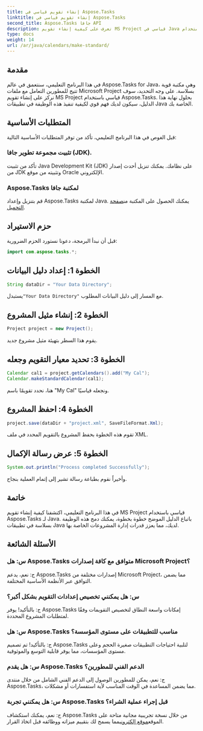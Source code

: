 ```yaml
---
title: إنشاء تقويم قياسي في Aspose.Tasks
linktitle: إنشاء تقويم قياسي في Aspose.Tasks
second_title: Aspose.Tasks جافا API
description: تعرف على كيفية إنشاء تقويم MS Project قياسي في Java باستخدام Aspose.Tasks. عزز قدرات إدارة مشروعك من خلال هذا البرنامج التعليمي خطوة بخطوة.
type: docs
weight: 14
url: /ar/java/calendars/make-standard/
---
```


## مقدمة
في هذا البرنامج التعليمي، سنتعمق في عالم Aspose.Tasks for Java، وهي مكتبة قوية تتيح للمطورين التعامل مع ملفات Microsoft Project بسلاسة. على وجه التحديد، سوف نركز على إنشاء تقويم MS Project قياسي باستخدام Aspose.Tasks. بحلول نهاية هذا الدليل، سيكون لديك فهم قوي لكيفية تنفيذ هذه الوظيفة في تطبيقات Java الخاصة بك.
## المتطلبات الأساسية
قبل الغوص في هذا البرنامج التعليمي، تأكد من توفر المتطلبات الأساسية التالية:
### تثبيت مجموعة تطوير جافا (JDK).
تأكد من تثبيت Java Development Kit (JDK) على نظامك. يمكنك تنزيل أحدث إصدار من JDK وتثبيته من موقع Oracle الإلكتروني.
### Aspose.Tasks لمكتبة جافا
 قم بتنزيل وإعداد Aspose.Tasks لمكتبة Java. يمكنك الحصول على المكتبة من[صفحة التحميل](https://releases.aspose.com/tasks/java/).

## حزم الاستيراد
قبل أن نبدأ البرمجة، دعونا نستورد الحزم الضرورية:
```java
import com.aspose.tasks.*;
```

## الخطوة 1: إعداد دليل البيانات
```java
String dataDir = "Your Data Directory";
```
 يستبدل`"Your Data Directory"` مع المسار إلى دليل البيانات المطلوب.
## الخطوة 2: إنشاء مثيل المشروع
```java
Project project = new Project();
```
يقوم هذا السطر بتهيئة مثيل مشروع جديد.
## الخطوة 3: تحديد معيار التقويم وجعله
```java
Calendar cal1 = project.getCalendars().add("My Cal");
Calendar.makeStandardCalendar(cal1);
```
هنا، نحدد تقويمًا باسم "My Cal" ونجعله قياسيًا.
## الخطوة 4: احفظ المشروع
```java
project.save(dataDir + "project.xml", SaveFileFormat.Xml);
```
تقوم هذه الخطوة بحفظ المشروع بالتقويم المحدد في ملف XML.
## الخطوة 5: عرض رسالة الإكمال
```java
System.out.println("Process completed Successfully");
```
وأخيراً نقوم بطباعة رسالة تشير إلى إتمام العملية بنجاح.

## خاتمة
في هذا البرنامج التعليمي، اكتشفنا كيفية إنشاء تقويم MS Project قياسي باستخدام Aspose.Tasks لـ Java. باتباع الدليل الموضح خطوة بخطوة، يمكنك دمج هذه الوظيفة بسلاسة في تطبيقات Java لديك، مما يعزز قدرات إدارة المشروعات الخاصة بها.
## الأسئلة الشائعة
### س: هل Aspose.Tasks متوافق مع كافة إصدارات Microsoft Project؟
ج: نعم، يدعم Aspose.Tasks إصدارات مختلفة من Microsoft Project، مما يضمن التوافق عبر الأنظمة الأساسية المختلفة.
### س: هل يمكنني تخصيص إعدادات التقويم بشكل أكبر؟
ج: بالتأكيد! يوفر Aspose.Tasks إمكانات واسعة النطاق لتخصيص التقويمات وفقًا لمتطلبات المشروع المحددة.
### س: هل Aspose.Tasks مناسب للتطبيقات على مستوى المؤسسة؟
ج: بالتأكيد! تم تصميم Aspose.Tasks لتلبية احتياجات التطبيقات صغيرة الحجم وعلى مستوى المؤسسات، مما يوفر قابلية التوسع والموثوقية.
### س: هل يقدم Aspose.Tasks الدعم الفني للمطورين؟
ج: نعم، يمكن للمطورين الوصول إلى الدعم الفني الشامل من خلال منتدى Aspose.Tasks، مما يضمن المساعدة في الوقت المناسب لأية استفسارات أو مشكلات.
### س: هل يمكنني تجربة Aspose.Tasks قبل إجراء عملية الشراء؟
 ج: نعم، يمكنك استكشاف Aspose.Tasks من خلال نسخة تجريبية مجانية متاحة على الموقع[موقع إلكتروني](https://purchase.aspose.com/buy)مما يسمح لك بتقييم ميزاته ووظائفه قبل اتخاذ القرار.